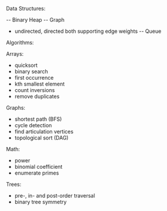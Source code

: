 Data Structures:

-- Binary Heap
-- Graph
  - undirected, directed both supporting edge weights
-- Queue

Algorithms:

Arrays:
  - quicksort
  - binary search
  - first occurrence
  - kth smallest element
  - count inversions
  - remove duplicates

Graphs:
  - shortest path (BFS)
  - cycle detection
  - find articulation vertices
  - topological sort (DAG)

Math:
  - power
  - binomial coefficient
  - enumerate primes

Trees:
  - pre-, in- and post-order traversal
  - binary tree symmetry
